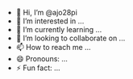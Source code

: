 - 👋 Hi, I’m @ajo28pi
- 👀 I’m interested in ...
- 🌱 I’m currently learning ...
- 💞️ I’m looking to collaborate on ...
- 📫 How to reach me ...
- 😄 Pronouns: ...
- ⚡ Fun fact: ...

<!---
ajo28pi/ajo28pi is a ✨ special ✨ repository because its `README.md` (this file) appears on your GitHub profile.
You can click the Preview link to take a look at your changes.
--->
